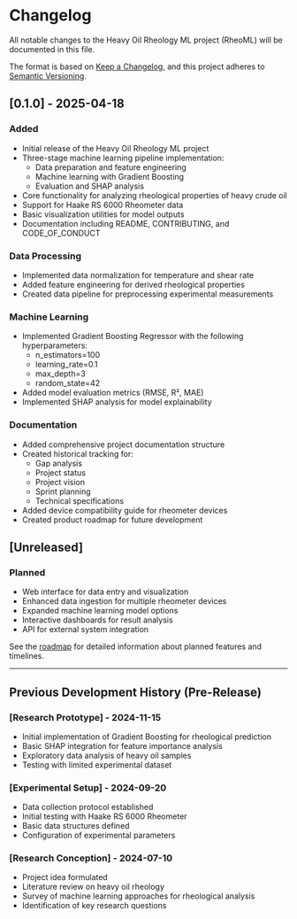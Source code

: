 # Changelog

All notable changes to the Heavy Oil Rheology ML project (RheoML) will be documented in this file.

The format is based on [Keep a Changelog](https://keepachangelog.com/en/1.0.0/),
and this project adheres to [Semantic Versioning](https://semver.org/spec/v2.0.0.html).

## [0.1.0] - 2025-04-18

### Added
- Initial release of the Heavy Oil Rheology ML project
- Three-stage machine learning pipeline implementation:
  - Data preparation and feature engineering
  - Machine learning with Gradient Boosting
  - Evaluation and SHAP analysis
- Core functionality for analyzing rheological properties of heavy crude oil
- Support for Haake RS 6000 Rheometer data
- Basic visualization utilities for model outputs
- Documentation including README, CONTRIBUTING, and CODE_OF_CONDUCT

### Data Processing
- Implemented data normalization for temperature and shear rate
- Added feature engineering for derived rheological properties
- Created data pipeline for preprocessing experimental measurements

### Machine Learning
- Implemented Gradient Boosting Regressor with the following hyperparameters:
  - n_estimators=100
  - learning_rate=0.1
  - max_depth=3
  - random_state=42
- Added model evaluation metrics (RMSE, R², MAE)
- Implemented SHAP analysis for model explainability

### Documentation
- Added comprehensive project documentation structure
- Created historical tracking for:
  - Gap analysis
  - Project status
  - Project vision
  - Sprint planning
  - Technical specifications
- Added device compatibility guide for rheometer devices
- Created product roadmap for future development

## [Unreleased]

### Planned
- Web interface for data entry and visualization
- Enhanced data ingestion for multiple rheometer devices
- Expanded machine learning model options
- Interactive dashboards for result analysis
- API for external system integration

See the [roadmap](../roadmap/2025-04-18-product-roadmap.md) for detailed information about planned features and timelines.

---

## Previous Development History (Pre-Release)

### [Research Prototype] - 2024-11-15
- Initial implementation of Gradient Boosting for rheological prediction
- Basic SHAP integration for feature importance analysis
- Exploratory data analysis of heavy oil samples
- Testing with limited experimental dataset

### [Experimental Setup] - 2024-09-20
- Data collection protocol established
- Initial testing with Haake RS 6000 Rheometer
- Basic data structures defined
- Configuration of experimental parameters

### [Research Conception] - 2024-07-10
- Project idea formulated
- Literature review on heavy oil rheology
- Survey of machine learning approaches for rheological analysis
- Identification of key research questions